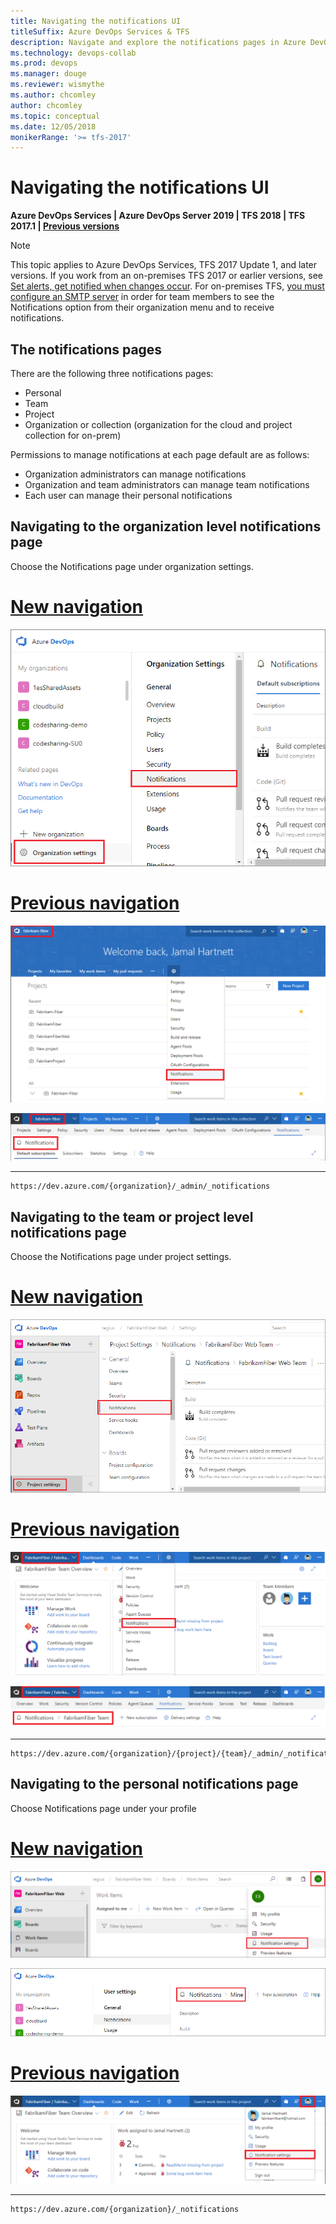 ```yaml
---
title: Navigating the notifications UI
titleSuffix: Azure DevOps Services & TFS 
description: Navigate and explore the notifications pages in Azure DevOps Services and Team Foundation Server (TFS)  
ms.technology: devops-collab
ms.prod: devops
ms.manager: douge
ms.reviewer: wismythe
ms.author: chcomley
author: chcomley
ms.topic: conceptual
ms.date: 12/05/2018  
monikerRange: '>= tfs-2017'
---
```


# Navigating the notifications UI

<b>Azure DevOps Services | Azure DevOps Server 2019 | TFS 2018 | TFS 2017.1 | [Previous versions](../work/track/alerts-and-notifications.md)</b>

> [!NOTE]  
> This topic applies to Azure DevOps Services, TFS 2017 Update 1, and later versions. If you work from an on-premises TFS 2017 or earlier versions, see [Set alerts, get notified when changes occur](../work/track/alerts-and-notifications.md). For on-premises TFS, [you must configure an SMTP server](/tfs/server/admin/setup-customize-alerts) in order for team members to see the Notifications option from their organization menu and to receive notifications.

## The notifications pages

There are the following three notifications pages:

* Personal
* Team
* Project
* Organization or collection (organization for the cloud and project collection for on-prem)

Permissions to manage notifications at each page default are  as follows:

* Organization administrators can manage notifications
* Organization and team administrators can manage team notifications
* Each user can manage their personal notifications


## Navigating to the organization level notifications page

Choose the Notifications page under organization settings.

   # [New navigation](#tab/new-nav)
   ![Navigate to organization notifications page](_img/nav-organization-notifications-hub-newnav.png)

   # [Previous navigation](#tab/previous-nav)
   ![Navigate to organization notifications page](_img/nav-organization-notifications-hub.png)

   ![View organization level notifications page](_img/view-organization-notification-hub.png)

   ---
```
https://dev.azure.com/{organization}/_admin/_notifications
```

## Navigating to the team  or project level notifications page

Choose the Notifications page under project settings.

   # [New navigation](#tab/new-nav)
   ![Navigate to team notifications page](_img/nav-team-notifications-hub-newnav.png)

   # [Previous navigation](#tab/previous-nav)
   ![Navigate to team notifications page](_img/nav-team-notifications-hub.png)

   ![View team level notifications page](_img/view-team-notification-hub.png)

   ---

```
https://dev.azure.com/{organization}/{project}/{team}/_admin/_notifications
```

## Navigating to the personal notifications page
Choose Notifications page under your profile

   # [New navigation](#tab/new-nav)
   ![Navigate to personal notifications page](_img/nav-personal-notifications-hub-newnav.png)

   ![View personal notifications page](_img/view-personal-notification-hub-newnav.png)

   # [Previous navigation](#tab/previous-nav)
   ![Navigate to personal notifications page](_img/nav-personal-notifications-hub.png)

   ---

```
https://dev.azure.com/{organization}/_notifications
```
